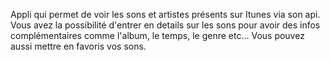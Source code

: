 Appli qui permet de voir les sons et artistes présents sur Itunes via son api. 
Vous avez la possibilité d'entrer en details sur les sons pour avoir des infos complémentaires comme l'album, le temps, le genre etc... 
Vous pouvez aussi mettre en favoris vos sons.
